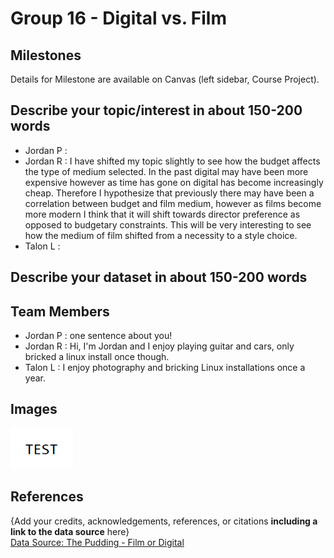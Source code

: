 # Group 16 - Digital vs. Film

## Milestones

Details for Milestone are available on Canvas (left sidebar, Course Project).

## Describe your topic/interest in about 150-200 words
- Jordan P :
- Jordan R : I have shifted my topic slightly to see how the budget affects the type of medium selected. In the past digital may have been more expensive however as time has gone on digital has become increasingly cheap. Therefore I hypothesize that previously there may have been a correlation between budget and film medium, however as films become more modern I think that it will shift towards director preference as opposed to budgetary constraints. This will be very interesting to see how the medium of film shifted from a necessity to a style choice.
- Talon L :

## Describe your dataset in about 150-200 words


## Team Members
- Jordan P : one sentence about you!
- Jordan R : Hi, I'm Jordan and I enjoy playing guitar and cars, only bricked a linux install once though.
- Talon L : I enjoy photography and bricking Linux installations once a year.

## Images

<img src ="images/test.png" width="100px">

## References

{Add your credits, acknowledgements, references, or citations **including a link to the data source** here}  
[Data Source: The Pudding - Film or Digital](https://github.com/the-pudding/data/tree/master/filmordigital)



